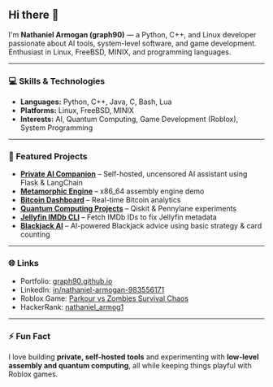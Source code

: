 ## Hi there 👋

I'm **Nathaniel Armogan (graph90)** — a Python, C++, and Linux developer passionate about AI tools, system-level software, and game development.  
Enthusiast in Linux, FreeBSD, MINIX, and programming languages.

---

### 💻 Skills & Technologies
- **Languages:** Python, C++, Java, C, Bash, Lua  
- **Platforms:** Linux, FreeBSD, MINIX  
- **Interests:** AI, Quantum Computing, Game Development (Roblox), System Programming  

---

### 🚀 Featured Projects
- **[Private AI Companion](https://github.com/graph90/private-ai-companion)** – Self-hosted, uncensored AI assistant using Flask & LangChain  
- **[Metamorphic Engine](https://github.com/graph90/metamorphic-engine)** – x86_64 assembly engine demo  
- **[Bitcoin Dashboard](https://github.com/graph90/Bitcoin-Dashboard)** – Real-time Bitcoin analytics  
- **[Quantum Computing Projects](https://github.com/graph90/Quantum-computing)** – Qiskit & Pennylane experiments  
- **[Jellyfin IMDb CLI](https://github.com/graph90/jellyfin-imdb-cli)** – Fetch IMDb IDs to fix Jellyfin metadata  
- **[Blackjack AI](https://github.com/graph90/BlackJackAi)** – AI-powered Blackjack advice using basic strategy & card counting  

---

### 🌐 Links
- Portfolio: [graph90.github.io](https://graph90.github.io/)  
- LinkedIn: [in/nathaniel-armogan-983556171](https://www.linkedin.com/in/nathaniel-armogan-983556171)  
- Roblox Game: [Parkour vs Zombies Survival Chaos](https://www.roblox.com/games/95249682605742/Parkour-vs-Zombies-Survival-Chaos)  
- HackerRank: [nathaniel_armog1](https://www.hackerrank.com/nathaniel_armog1)  

---

### ⚡ Fun Fact
I love building **private, self-hosted tools** and experimenting with **low-level assembly and quantum computing**, all while keeping things playful with Roblox games.  
